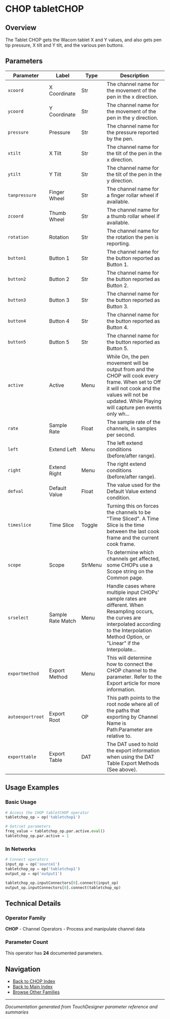 # CHOP tabletCHOP

## Overview

The Tablet CHOP gets the Wacom tablet X and Y values, and also gets pen tip pressure, X tilt and Y tilt, and the various pen buttons.

## Parameters

| Parameter | Label | Type | Description |
|-----------|-------|------|-------------|
| `xcoord` | X Coordinate | Str | The channel name for the movement of the pen in the x direction. |
| `ycoord` | Y Coordinate | Str | The channel name for the movement of the pen in the y direction. |
| `pressure` | Pressure | Str | The channel name for the pressure reported by the pen. |
| `xtilt` | X Tilt | Str | The channel name for the tilt of the pen in the x direction. |
| `ytilt` | Y Tilt | Str | The channel name for the tilt of the pen in the y direction. |
| `tanpressure` | Finger Wheel | Str | The channel name for a finger rollar wheel if available. |
| `zcoord` | Thumb Wheel | Str | The channel name for a thumb rollar wheel if available. |
| `rotation` | Rotation | Str | The channel name for the rotation the pen is reporting. |
| `button1` | Button 1 | Str | The channel name for the button reported as Button 1. |
| `button2` | Button 2 | Str | The channel name for the button reported as Button 2. |
| `button3` | Button 3 | Str | The channel name for the button reported as Button 3. |
| `button4` | Button 4 | Str | The channel name for the button reported as Button 4. |
| `button5` | Button 5 | Str | The channel name for the button reported as Button 5. |
| `active` | Active | Menu | While On, the pen movement will be output from and the CHOP will cook every frame. When set to Off it will not cook and the values will not be updated. While Playing will capture pen events only wh... |
| `rate` | Sample Rate | Float | The sample rate of the channels, in samples per second. |
| `left` | Extend Left | Menu | The left extend conditions (before/after range). |
| `right` | Extend Right | Menu | The right extend conditions (before/after range). |
| `defval` | Default Value | Float | The value used for the Default Value extend condition. |
| `timeslice` | Time Slice | Toggle | Turning this on forces the channels to be "Time Sliced".  A Time Slice is the time between the last cook frame and the current cook frame. |
| `scope` | Scope | StrMenu | To determine which channels get affected, some CHOPs use a Scope string on the Common page. |
| `srselect` | Sample Rate Match | Menu | Handle cases where multiple input CHOPs' sample rates are different. When Resampling occurs, the curves are interpolated according to the Interpolation Method Option, or "Linear" if the Interpolate... |
| `exportmethod` | Export Method | Menu | This will determine how to connect the CHOP channel to the parameter. Refer to the Export article for more information. |
| `autoexportroot` | Export Root | OP | This path points to the root node where all of the paths that exporting by Channel Name is Path:Parameter are relative to. |
| `exporttable` | Export Table | DAT | The DAT used to hold the export information when using the DAT Table Export Methods (See above). |

## Usage Examples

### Basic Usage

```python
# Access the CHOP tabletCHOP operator
tabletchop_op = op('tabletchop1')

# Get/set parameters
freq_value = tabletchop_op.par.active.eval()
tabletchop_op.par.active = 1
```

### In Networks

```python
# Connect operators
input_op = op('source1')
tabletchop_op = op('tabletchop1')
output_op = op('output1')

tabletchop_op.inputConnectors[0].connect(input_op)
output_op.inputConnectors[0].connect(tabletchop_op)
```

## Technical Details

### Operator Family

**CHOP** - Channel Operators - Process and manipulate channel data

### Parameter Count

This operator has **24** documented parameters.

## Navigation

- [Back to CHOP Index](../CHOP/CHOP_INDEX.md)
- [Back to Main Index](../OPERATORS_INDEX.md)
- [Browse Other Families](../OPERATORS_INDEX.md#quick-navigation)

---
*Documentation generated from TouchDesigner parameter reference and summaries*
